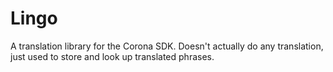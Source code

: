 Lingo
=====

A translation library for the Corona SDK. Doesn't actually do any translation, just used to store and look up translated phrases.
